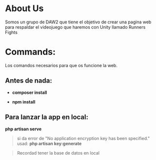 # About Us

Somos un grupo de DAW2 que tiene el objetivo de crear una pagina web para respaldar el videojuego que haremos con Unity llamado Runners Fights


# Commands:

Los comandos necesarios para que os funcione la web.

## Antes de nada:

- **composer install**

- **npm install**

## Para lanzar la app en local:

**php artisan serve** 

> si da error de "No application encryption key has been specified." usad: 
> **php artisan key:generate**

> Recordad tener la base de datos en local
<!--
`composer update` para ejecutar el siguiente :

`composer require laravel/ui` para instalar laravel/ui

`npm run watch`

`npm run dev`

`npm run production`
-->
